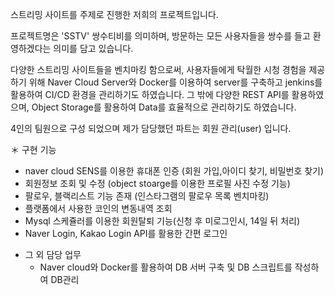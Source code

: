 스트리밍 사이트를 주제로 진행한 저희의 프로젝트입니다.

프로젝트명은 'SSTV' 쌍수티비를 의미하며, 방문하는 모든 사용자들을 쌍수를 들고 환영하겠다는 의미를 담고 있습니다.

다양한 스트리밍 사이트들을 벤치마킹 함으로써, 사용자들에게 탁월한 시청 경험을 제공하기 위해 Naver Cloud Server와 Docker를 이용하여 server를 구축하고 jenkins를 활용하여 CI/CD 환경을 관리하기도 하였습니다.
그 밖에 다양한 REST API를 활용하였으며, Object Storage를 활용하여 Data를 효율적으로 관리하기도 하였습니다.

4인의 팀원으로 구성 되었으며 제가 담당했던 파트는 회원 관리(user) 입니다.

＊ 구현 기능
  - naver cloud SENS를 이용한 휴대폰 인증 (회원 가입,아이디 찾기, 비밀번호 찾기)
  - 회원정보 조회 및 수정 (object stoarge를 이용한 프로필 사진 수정 기능)
  - 팔로우, 블랙리스트 기능 존재 (인스타그램의 팔로우 목록 벤치마킹)
  - 플랫폼에서 사용한 코인의 변동내역 조회
  - Mysql 스케쥴러를 이용한 회원탈퇴 기능(신청 후 미로그인시, 14일 뒤 처리)
  - Naver Login, Kakao Login API를 활용한 간편 로그인

* 그 외 담당 업무
  - Naver cloud와 Docker를 활용하여 DB 서버 구축 및 DB 스크립트를 작성하여 DB관리
